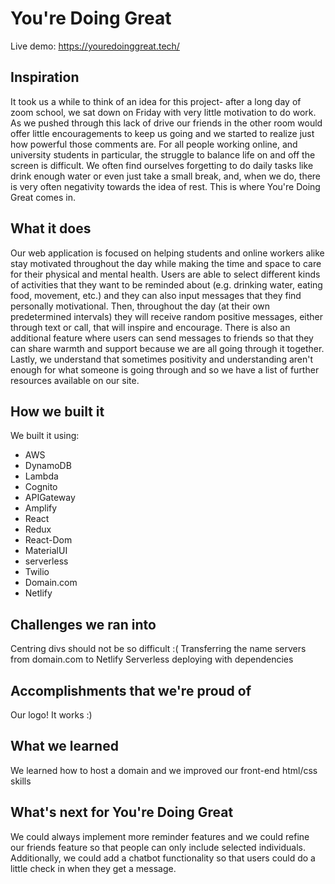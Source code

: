 # You're Doing Great

Live demo: https://youredoinggreat.tech/

## Inspiration
It took us a while to think of an idea for this project- after a long day of zoom school, we sat down on Friday with very little motivation to do work. As we pushed through this lack of drive our friends in the other room would offer little encouragements to keep us going and we started to realize just how powerful those comments are. For all people working online, and university students in particular, the struggle to balance life on and off the screen is difficult. We often find ourselves forgetting to do daily tasks like drink enough water or even just take a small break, and, when we do, there is very often negativity towards the idea of rest. This is where You're Doing Great comes in.

## What it does
Our web application is focused on helping students and online workers alike stay motivated throughout the day while making the time and space to care for their physical and mental health. Users are able to select different kinds of activities that they want to be reminded about (e.g. drinking water, eating food, movement, etc.) and they can also input messages that they find personally motivational. Then, throughout the day (at their own predetermined intervals) they will receive random positive messages, either through text or call, that will inspire and encourage. There is also an additional feature where users can send messages to friends so that they can share warmth and support because we are all going through it together. Lastly, we understand that sometimes positivity and understanding aren't enough for what someone is going through and so we have a list of further resources available on our site.

## How we built it
We built it using:

 - AWS
  - DynamoDB
  - Lambda
  - Cognito
  - APIGateway
  - Amplify
 - React
  - Redux
  - React-Dom
  - MaterialUI
 - serverless
 - Twilio
 - Domain.com
 - Netlify
## Challenges we ran into
Centring divs should not be so difficult :( Transferring the name servers from domain.com to Netlify Serverless deploying with dependencies

## Accomplishments that we're proud of
Our logo! It works :)

## What we learned
We learned how to host a domain and we improved our front-end html/css skills

## What's next for You're Doing Great
We could always implement more reminder features and we could refine our friends feature so that people can only include selected individuals. Additionally, we could add a chatbot functionality so that users could do a little check in when they get a message.
